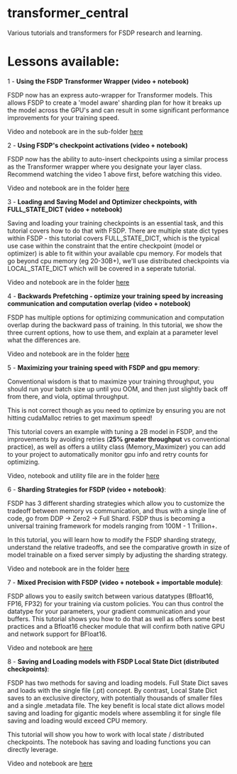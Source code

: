 # transformer_central
Various tutorials and transformers for FSDP research and learning.

# Lessons available:
1  - **Using the FSDP Transformer Wrapper (video + notebook)**

FSDP now has an express auto-wrapper for Transformer models.  This allows FSDP to create a 'model aware' sharding plan for how it breaks up the model across the GPU's and can result in some significant performance improvements for your training speed. 

Video and notebook are in the sub-folder [here](./transformer_wrapping_tutorial)

2 - **Using FSDP's checkpoint activations (video + notebook)**

FSDP now has the ability to auto-insert checkpoints using a similar process as the Transformer wrapper where you designate your layer class.  Recommend watching the video 1 above first, before watching this video. 

Video and notebook are in the folder [here](./activation_checkpointing_tutorial) 

3 - **Loading and Saving Model and Optimizer checkpoints, with FULL_STATE_DICT (video + notebook)**

Saving and loading your training checkpoints is an essential task, and this tutorial covers how to do that with FSDP.  There are multiple state dict types within FSDP - this tutorial covers FULL_STATE_DICT, which is the typical use case within the constraint that the entire checkpoint (model or optimizer) is able to fit within your available cpu memory. 
For models that go beyond cpu memory (eg 20-30B+), we'll use distributed checkpoints via LOCAL_STATE_DICT which will be covered in a seperate tutorial.

Video and notebook are in the folder [here](./loading_saving_checkpoints_FULL_STATE_DICT)

4 - **Backwards Prefetching - optimize your training speed by increasing communication and computation overlap (video + notebook)**

FSDP has multiple options for optimizing communication and computation overlap during the backward pass of training.
In this tutorial, we show the three current options, how to use them, and explain at a parameter level what the differences are. 

Video and notebook are in the folder [here](./backwards_prefetching)

5 - **Maximizing your training speed with FSDP and gpu memory**:

Conventional wisdom is that to maximize your training throughput, you should run your batch size up until you OOM, 
and then just slightly back off from there, and viola, optimal throughput.

This is not correct though as you need to optimize by ensuring you are not hitting cudaMalloc retries to get maximum speed!

This tutorial covers an example with tuning a 2B model in FSDP, and the improvements by avoiding retries (**25% greater throughput** vs conventional practice), as well as offers a utility class (Memory_Maximizer) you can add to your project to automatically monitor gpu info and retry counts for optimizing. 

Video, notebook and utility file are in the folder [here](./throughput_max_gpu)

6 - **Sharding Strategies for FSDP (video + notebook)**:

FSDP has 3 different sharding strategies which allow you to customize the tradeoff between memory vs communication, and thus with a single line of code, 
go from DDP -> Zero2 -> Full Shard. 
FSDP thus is becoming a universal training framework for models ranging from 100M - 1 Trillion+. 

In this tutorial, you will learn how to modify the FSDP sharding strategy, understand the relative tradeoffs, and see the comparative growth in size of model trainable on a fixed server simply by adjusting the sharding strategy. 

Video and notebook are in the folder [here](./sharding_strategies)

7 - **Mixed Precision with FSDP (video + notebook + importable module)**:

FSDP allows you to easily switch between various datatypes (Bfloat16, FP16, FP32) for your training via custom policies. 
You can thus control the datatype for your parameters, your gradient communication and your buffers. 
This tutorial shows you how to do that as well as offers some best practices and a Bfloat16 checker module that will confirm both native GPU and network support for BFloat16.

Video and notebook are [here](./mixed_precision)

8 - **Saving and Loading models with FSDP Local State Dict (distributed checkpoints)**:

FSDP has two methods for saving and loading models. Full State Dict saves and loads with the single file (.pt) concept. By contrast, Local State Dict saves to an exclusive directory, with potentially thousands of smaller files and a single .metadata file. The key benefit is local state dict allows model saving and loading for gigantic models where assembling it for single file saving and loading would exceed CPU memory.

This tutorial will show you how to work with local state / distributed checkpoints. The notebook has saving and loading functions you can directly leverage.

Video and notebook are [here](./https://github.com/saving_loading_models_local_state)



